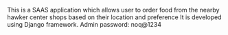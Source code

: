 This is a SAAS application which allows user to order food from the nearby hawker center shops based on their location and preference
It is developed using Django framework.
Admin password: noq@1234
